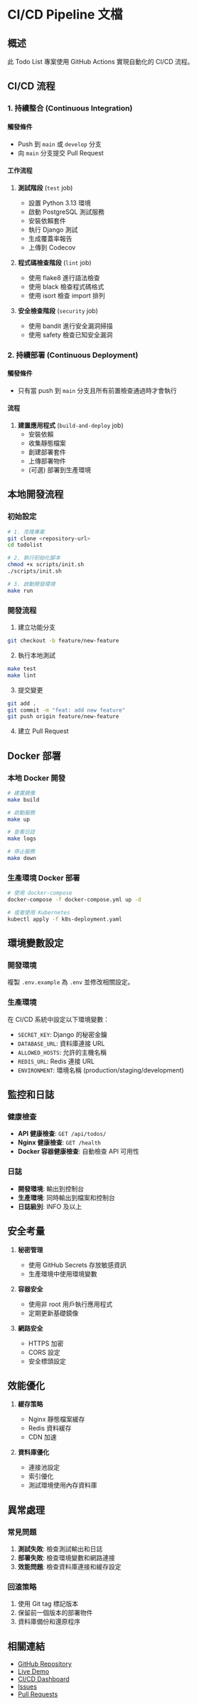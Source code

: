 # CI/CD Pipeline 文檔

## 概述

此 Todo List 專案使用 GitHub Actions 實現自動化的 CI/CD 流程。

## CI/CD 流程

### 1. 持續整合 (Continuous Integration)

#### 觸發條件
- Push 到 `main` 或 `develop` 分支
- 向 `main` 分支提交 Pull Request

#### 工作流程
1. **測試階段** (`test` job)
   - 設置 Python 3.13 環境
   - 啟動 PostgreSQL 測試服務
   - 安裝依賴套件
   - 執行 Django 測試
   - 生成覆蓋率報告
   - 上傳到 Codecov

2. **程式碼檢查階段** (`lint` job)
   - 使用 flake8 進行語法檢查
   - 使用 black 檢查程式碼格式
   - 使用 isort 檢查 import 排列

3. **安全檢查階段** (`security` job)
   - 使用 bandit 進行安全漏洞掃描
   - 使用 safety 檢查已知安全漏洞

### 2. 持續部署 (Continuous Deployment)

#### 觸發條件
- 只有當 push 到 `main` 分支且所有前置檢查通過時才會執行

#### 流程
1. **建置應用程式** (`build-and-deploy` job)
   - 安裝依賴
   - 收集靜態檔案
   - 創建部署套件
   - 上傳部署物件
   - (可選) 部署到生產環境

## 本地開發流程

### 初始設定
```bash
# 1. 克隆專案
git clone <repository-url>
cd todolist

# 2. 執行初始化腳本
chmod +x scripts/init.sh
./scripts/init.sh

# 3. 啟動開發環境
make run
```

### 開發流程
1. 建立功能分支
```bash
git checkout -b feature/new-feature
```

2. 執行本地測試
```bash
make test
make lint
```

3. 提交變更
```bash
git add .
git commit -m "feat: add new feature"
git push origin feature/new-feature
```

4. 建立 Pull Request

## Docker 部署

### 本地 Docker 開發
```bash
# 建置鏡像
make build

# 啟動服務
make up

# 查看日誌
make logs

# 停止服務
make down
```

### 生產環境 Docker 部署
```bash
# 使用 docker-compose
docker-compose -f docker-compose.yml up -d

# 或者使用 Kubernetes
kubectl apply -f k8s-deployment.yaml
```

## 環境變數設定

### 開發環境
複製 `.env.example` 為 `.env` 並修改相關設定。

### 生產環境
在 CI/CD 系統中設定以下環境變數：

- `SECRET_KEY`: Django 的秘密金鑰
- `DATABASE_URL`: 資料庫連接 URL
- `ALLOWED_HOSTS`: 允許的主機名稱
- `REDIS_URL`: Redis 連接 URL
- `ENVIRONMENT`: 環境名稱 (production/staging/development)

## 監控和日誌

### 健康檢查
- **API 健康檢查**: `GET /api/todos/`
- **Nginx 健康檢查**: `GET /health`
- **Docker 容器健康檢查**: 自動檢查 API 可用性

### 日誌
- **開發環境**: 輸出到控制台
- **生產環境**: 同時輸出到檔案和控制台
- **日誌級別**: INFO 及以上

## 安全考量

1. **秘密管理**
   - 使用 GitHub Secrets 存放敏感資訊
   - 生產環境中使用環境變數

2. **容器安全**
   - 使用非 root 用戶執行應用程式
   - 定期更新基礎鏡像

3. **網路安全**
   - HTTPS 加密
   - CORS 設定
   - 安全標頭設定

## 效能優化

1. **緩存策略**
   - Nginx 靜態檔案緩存
   - Redis 資料緩存
   - CDN 加速

2. **資料庫優化**
   - 連接池設定
   - 索引優化
   - 測試環境使用內存資料庫

## 異常處理

### 常見問題
1. **測試失敗**: 檢查測試輸出和日誌
2. **部署失敗**: 檢查環境變數和網路連接
3. **效能問題**: 檢查資料庫連接和緩存設定

### 回滾策略
1. 使用 Git tag 標記版本
2. 保留前一個版本的部署物件
3. 資料庫備份和還原程序

## 相關連結

- [GitHub Repository](https://github.com/17app001/todolist-cicd)
- [Live Demo](https://17app001.github.io/todolist-cicd/frontend/)
- [CI/CD Dashboard](https://github.com/17app001/todolist-cicd/actions)
- [Issues](https://github.com/17app001/todolist-cicd/issues)
- [Pull Requests](https://github.com/17app001/todolist-cicd/pulls)
